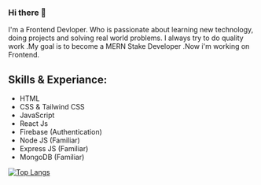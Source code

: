 ### Hi there 👋
I'm a Frontend Devloper.
Who is passionate about learning new technology, doing projects and solving real world problems. I always  try to do quality work .My goal is to become a MERN Stake Developer .Now i'm working on Frontend.



## Skills & Experiance:
- HTML
- CSS & Tailwind CSS
- JavaScript
- React Js
- Firebase (Authentication)
- Node JS (Familiar)
- Express JS (Familiar)
- MongoDB (Familiar)

[![Top Langs](https://github-readme-stats.vercel.app/api/top-langs/?username=Dodul01)](https://github.com/anuraghazra/github-readme-stats)
